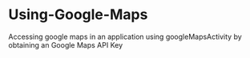 # Using-Google-Maps

Accessing google maps in an application using googleMapsActivity by obtaining an Google Maps API Key
